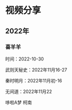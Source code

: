 # 视频分享

## 2022年

### 喜羊羊

时间：2022-10-30


武则天秘史：2022年11月16-27

秦时明月：2022年11月初-16

无间道：2022年11月22

哆啦A梦
柯南